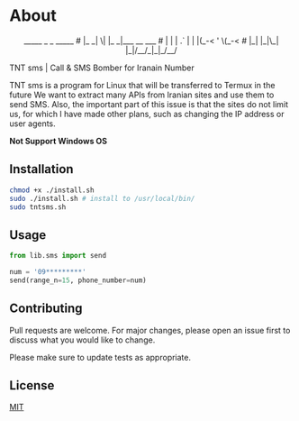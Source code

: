 # About
<center><p>
       _____ _  _ _____            
   #  |_   _| \| |_   _|___ __  ___
   #    | | | .` | | |(_-< '  \(_-<
   #    |_| |_|\_| |_|/__/_|_|_/__/
</p></center>
TNT sms |  Call &amp; SMS Bomber for Iranain Number

TNT sms is a program for Linux that will be transferred to Termux in the future
We want to extract many APIs from Iranian sites and use them to send SMS. Also, the important part of this issue is that the sites do not limit us, for which I have made other plans, such as changing the IP address or user agents.

**Not Support Windows OS**

## Installation

```bash
chmod +x ./install.sh
sudo ./install.sh # install to /usr/local/bin/
sudo tntsms.sh
```

## Usage

```python
from lib.sms import send

num = '09*********'
send(range_n=15, phone_number=num)
```

## Contributing

Pull requests are welcome. For major changes, please open an issue first
to discuss what you would like to change.

Please make sure to update tests as appropriate.

## License

[MIT](https://choosealicense.com/licenses/mit/)
